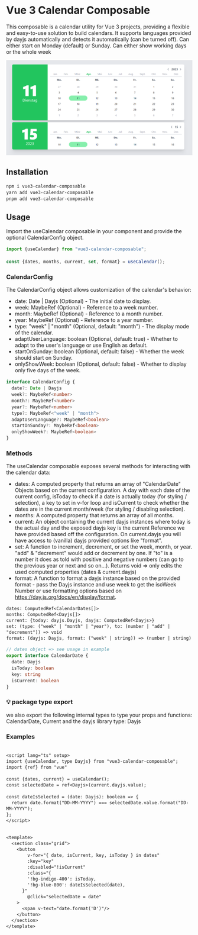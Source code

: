 # Vue 3 Calendar Composable

This composable is a calendar utility for Vue 3 projects, providing a flexible and easy-to-use solution to build
calendars.
It supports languages provided by dayjs automatically and detects it automatically (can be turned off).
Can either start on Monday (default) or Sunday.
Can either show working days or the whole week

![Calendar](./assets/screenshot.png)

## Installation

```bash
npm i vue3-calendar-composable
yarn add vue3-calendar-composable
pnpm add vue3-calendar-composable
```

## Usage

Import the useCalendar composable in your component and provide the optional CalendarConfig object.

```js
import {useCalendar} from "vue3-calendar-composable";

const {dates, months, current, set, format} = useCalendar();
```

### CalendarConfig

The CalendarConfig object allows customization of the calendar's behavior:

- date: Date | Dayjs (Optional) - The initial date to display.
- week: MaybeRef<number> (Optional) - Reference to a week number.
- month: MaybeRef<number> (Optional) - Reference to a month number.
- year: MaybeRef<number> (Optional) - Reference to a year number.
- type: "week" | "month" (Optional, default: "month") - The display mode of the calendar.
- adaptUserLanguage: boolean (Optional, default: true) - Whether to adapt to the user's language or use English as
  default.
- startOnSunday: boolean (Optional, default: false) - Whether the week should start on Sunday.
- onlyShowWeek: boolean (Optional, default: false) - Whether to display only five days of the week.

```ts
interface CalendarConfig {
  date?: Date | Dayjs
  week?: MaybeRef<number>
  month?: MaybeRef<number>
  year?: MaybeRef<number>
  type?: MaybeRef<"week" | "month">
  adaptUserLanguage?: MaybeRef<boolean>
  startOnSunday?: MaybeRef<boolean>
  onlyShowWeek?: MaybeRef<boolean>
}
```

### Methods

The useCalendar composable exposes several methods for interacting with the calendar data:

- dates: A computed property that returns an array of "CalendarDate" Objects based on the current configuration. A day
  with each date of the current config, isToday to check if a date is actually today (for styling / selection), a key to
  set in v-for loop and isCurrent to check whether the dates are in the current month/week (for styling / disabling
  selection).
- months: A computed property that returns an array of all months.
- current: An object containing the current dayjs instances where today is the actual day and the exposed dayjs key is
  the current Reference we have provided based off the configuration. On current.dayjs you will have access to
  (vanilla) dayjs provided options like "format".
- set: A function to increment, decrement, or set the week, month, or year. "add" & "decrement" would add or decrement
  by one. If "to" is a number it does as told with positive and negative numbers (can go to the previous year or next
  and so on...). Returns void => only edits the used computed properties (dates & current.dayjs)
- format: A function to format a dayjs instance based on the provided format - pass the Dayjs instance and use week to
  get the isoWeek Number or use formatting options based on https://day.js.org/docs/en/display/format.

```
dates: ComputedRef<CalendarDates[]>
months: ComputedRef<Dayjs[]> 
current: {today: dayjs.Dayjs, dayjs: ComputedRef<Dayjs>}
set: (type: ("week" | "month" | "year"), to: (number | "add" | "decrement")) => void 
format: (dayjs: Dayjs, format: ("week" | string)) => (number | string)
```

```ts
// dates object => see usage in example
export interface CalendarDate {
  date: Dayjs
  isToday: boolean
  key: string
  isCurrent: boolean
}
```

### 💡 package type export

we also export the following internal types to type your props and functions: CalendarDate, Current
and the dayjs library type: Dayjs

### Examples

```vue

<script lang="ts" setup>
import {useCalendar, type Dayjs} from "vue3-calendar-composable";
import {ref} from "vue"

const {dates, current} = useCalendar();
const selectedDate = ref<Dayjs>(current.dayjs.value);

const dateIsSelected = (date: Dayjs): boolean => {
  return date.format("DD-MM-YYYY") === selectedDate.value.format("DD-MM-YYYY");
};
</script>
```

```vue

<template>
  <section class="grid">
    <button
        v-for="{ date, isCurrent, key, isToday } in dates"
        :key="key"
        :disabled="!isCurrent"
        :class="{
        '!bg-indigo-400': isToday,
        '!bg-blue-800': dateIsSelected(date),
      }"
        @click="selectedDate = date"
    >
      <span v-text="date.format('D')"/>
    </button>
  </section>
</template>
```
